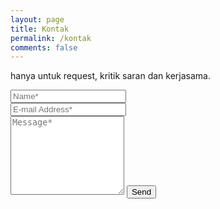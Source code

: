 ```yaml
---
layout: page
title: Kontak
permalink: /kontak
comments: false
---
```


<form action="https://formspree.io/f/xjvzdepj" method="POST">    
<p class="mb-4">hanya untuk request, kritik saran dan kerjasama.</p>
<div class="form-group row">
<div class="col-md-6">
<input class="form-control" type="text" name="name" placeholder="Name*" required>
</div>
<div class="col-md-6">
<input class="form-control" type="email" name="_replyto" placeholder="E-mail Address*" required>
</div>
</div>
<textarea rows="8" class="form-control mb-3" name="message" placeholder="Message*" required></textarea>    
<input class="btn btn-dark" type="submit" value="Send">
</form>
